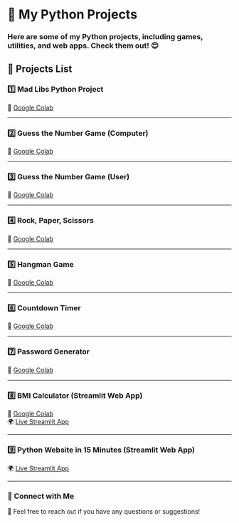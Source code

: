 # 🚀 My Python Projects

### Here are some of my Python projects, including games, utilities, and web apps. Check them out! 😊

## 📝 Projects List

### 1️⃣ Mad Libs Python Project

📌 [Google Colab](https://colab.research.google.com/drive/1MCvZ_KbKPSSPUO8N-sJTpOPY4Za6e9Qn?usp=sharing)

---

### 2️⃣ Guess the Number Game (Computer)

📌 [Google Colab](https://colab.research.google.com/drive/1_4GqZPKqjf9-b9WyLb5y-8JXrQ7-znUW?usp=sharing)

---

### 3️⃣ Guess the Number Game (User)

📌 [Google Colab](https://colab.research.google.com/drive/1WdzyuVWKviFtU5NSxKDrFRohnzziLjgD?usp=sharing)

---

### 4️⃣ Rock, Paper, Scissors

📌 [Google Colab](https://colab.research.google.com/drive/1AWkFhnwvdchPojQnfxmA3N-EE000xgVG?usp=sharing)

---

### 5️⃣ Hangman Game

📌 [Google Colab](https://colab.research.google.com/drive/13hq6xTsMEDvVBjTQGJM0YgCBvUyl0-mr?usp=sharing)

---

### 6️⃣ Countdown Timer

📌 [Google Colab](https://colab.research.google.com/drive/1y3zeTDiJSzOqrlV29xT-3erm_MQevtBe?usp=sharing)

---

### 7️⃣ Password Generator

📌 [Google Colab](https://colab.research.google.com/drive/1J31u9euci1Xyowd92gS5tSEEmjy07IW-?usp=sharing)

---

### 8️⃣ BMI Calculator (Streamlit Web App)

📌 [Google Colab](https://colab.research.google.com/drive/1_ePYfiwv7yuRI4yVsk_0CZXJVMZiNE0o?usp=sharing)  
🌍 [Live Streamlit App](https://08-bmi-calculator.streamlit.app/)

---

### 9️⃣ Python Website in 15 Minutes (Streamlit Web App)

🌍 [Live Streamlit App](https://09-python-website.streamlit.app/)

---

### 🔗 Connect with Me

📧 Feel free to reach out if you have any questions or suggestions!
